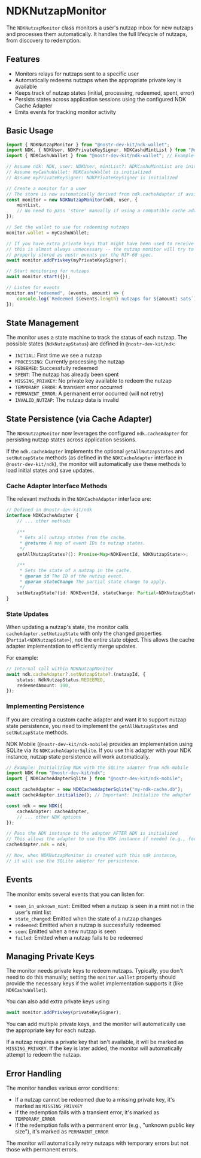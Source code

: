# NDKNutzapMonitor

The `NDKNutzapMonitor` class monitors a user's nutzap inbox for new nutzaps and processes them automatically. It handles the full lifecycle of nutzaps, from discovery to redemption.

## Features

- Monitors relays for nutzaps sent to a specific user
- Automatically redeems nutzaps when the appropriate private key is available
- Keeps track of nutzap states (initial, processing, redeemed, spent, error)
- Persists states across application sessions using the configured NDK Cache Adapter
- Emits events for tracking monitor activity

## Basic Usage

```typescript
import { NDKNutzapMonitor } from "@nostr-dev-kit/ndk-wallet";
import NDK, { NDKUser, NDKPrivateKeySigner, NDKCashuMintList } from "@nostr-dev-kit/ndk";
import { NDKCashuWallet } from "@nostr-dev-kit/ndk-wallet"; // Example wallet

// Assume ndk: NDK, user: NDKUser, mintList?: NDKCashuMintList are initialized
// Assume myCashuWallet: NDKCashuWallet is initialized
// Assume myPrivateKeySigner: NDKPrivateKeySigner is initialized

// Create a monitor for a user
// The store is now automatically derived from ndk.cacheAdapter if available
const monitor = new NDKNutzapMonitor(ndk, user, {
    mintList,
    // No need to pass 'store' manually if using a compatible cache adapter
});

// Set the wallet to use for redeeming nutzaps
monitor.wallet = myCashuWallet;

// If you have extra private keys that might have been used to receive p2pk-locked keys, you can also add them
// this is almost always unnecessary -- the nutzap monitor will try to do this for you if the private keys are
// properly stored as nostr events per the NIP-60 spec.
await monitor.addPrivkey(myPrivateKeySigner);

// Start monitoring for nutzaps
await monitor.start({});

// Listen for events
monitor.on("redeemed", (events, amount) => {
    console.log(`Redeemed ${events.length} nutzaps for ${amount} sats`);
});
```

## State Management

The monitor uses a state machine to track the status of each nutzap. The possible states (`NdkNutzapStatus`) are defined in `@nostr-dev-kit/ndk`:

- `INITIAL`: First time we see a nutzap
- `PROCESSING`: Currently processing the nutzap
- `REDEEMED`: Successfully redeemed
- `SPENT`: The nutzap has already been spent
- `MISSING_PRIVKEY`: No private key available to redeem the nutzap
- `TEMPORARY_ERROR`: A transient error occurred
- `PERMANENT_ERROR`: A permanent error occurred (will not retry)
- `INVALID_NUTZAP`: The nutzap data is invalid

## State Persistence (via Cache Adapter)

The `NDKNutzapMonitor` now leverages the configured `ndk.cacheAdapter` for persisting nutzap states across application sessions.

If the `ndk.cacheAdapter` implements the optional `getAllNutzapStates` and `setNutzapState` methods (as defined in the `NDKCacheAdapter` interface in `@nostr-dev-kit/ndk`), the monitor will automatically use these methods to load initial states and save updates.

### Cache Adapter Interface Methods

The relevant methods in the `NDKCacheAdapter` interface are:

```typescript
// Defined in @nostr-dev-kit/ndk
interface NDKCacheAdapter {
    // ... other methods

    /**
     * Gets all nutzap states from the cache.
     * @returns A map of event IDs to nutzap states.
     */
    getAllNutzapStates?(): Promise<Map<NDKEventId, NDKNutzapState>>;

    /**
     * Sets the state of a nutzap in the cache.
     * @param id The ID of the nutzap event.
     * @param stateChange The partial state change to apply.
     */
    setNutzapState?(id: NDKEventId, stateChange: Partial<NDKNutzapState>): Promise<void>;
}
```

### State Updates

When updating a nutzap's state, the monitor calls `cacheAdapter.setNutzapState` with only the changed properties (`Partial<NDKNutzapState>`), not the entire state object. This allows the cache adapter implementation to efficiently merge updates.

For example:

```typescript
// Internal call within NDKNutzapMonitor
await ndk.cacheAdapter?.setNutzapState?.(nutzapId, {
    status: NdkNutzapStatus.REDEEMED,
    redeemedAmount: 100,
});
```

### Implementing Persistence

If you are creating a custom cache adapter and want it to support nutzap state persistence, you need to implement the `getAllNutzapStates` and `setNutzapState` methods.

NDK Mobile (`@nostr-dev-kit/ndk-mobile`) provides an implementation using SQLite via its `NDKCacheAdapterSqlite`. If you use this adapter with your NDK instance, nutzap state persistence will work automatically.

```typescript
// Example: Initializing NDK with the SQLite adapter from ndk-mobile
import NDK from "@nostr-dev-kit/ndk";
import { NDKCacheAdapterSqlite } from "@nostr-dev-kit/ndk-mobile";

const cacheAdapter = new NDKCacheAdapterSqlite("my-ndk-cache.db");
await cacheAdapter.initialize(); // Important: Initialize the adapter

const ndk = new NDK({
    cacheAdapter: cacheAdapter,
    // ... other NDK options
});

// Pass the NDK instance to the adapter AFTER NDK is initialized
// This allows the adapter to use the NDK instance if needed (e.g., for deserializing events)
cacheAdapter.ndk = ndk;

// Now, when NDKNutzapMonitor is created with this ndk instance,
// it will use the SQLite adapter for persistence.
```

## Events

The monitor emits several events that you can listen for:

- `seen_in_unknown_mint`: Emitted when a nutzap is seen in a mint not in the user's mint list
- `state_changed`: Emitted when the state of a nutzap changes
- `redeemed`: Emitted when a nutzap is successfully redeemed
- `seen`: Emitted when a new nutzap is seen
- `failed`: Emitted when a nutzap fails to be redeemed

## Managing Private Keys

The monitor needs private keys to redeem nutzaps. Typically, you don't need to do this manually; setting the `monitor.wallet` property should provide the necessary keys if the wallet implementation supports it (like `NDKCashuWallet`).

You can also add extra private keys using:

```typescript
await monitor.addPrivkey(privateKeySigner);
```

You can add multiple private keys, and the monitor will automatically use the appropriate key for each nutzap.

If a nutzap requires a private key that isn't available, it will be marked as `MISSING_PRIVKEY`. If the key is later added, the monitor will automatically attempt to redeem the nutzap.

## Error Handling

The monitor handles various error conditions:

- If a nutzap cannot be redeemed due to a missing private key, it's marked as `MISSING_PRIVKEY`
- If the redemption fails with a transient error, it's marked as `TEMPORARY_ERROR`
- If the redemption fails with a permanent error (e.g., "unknown public key size"), it's marked as `PERMANENT_ERROR`

The monitor will automatically retry nutzaps with temporary errors but not those with permanent errors.
